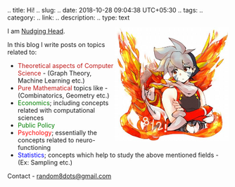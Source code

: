.. title: Hi!
.. slug:
.. date: 2018-10-28 09:04:38 UTC+05:30
.. tags: 
.. category: 
.. link: 
.. description: 
.. type: text

<img align="right" height="260" src="/images/kai.jpg">

I am [ Nudging Head](https://www.goodreads.com/user/show/73112556-nudging).

In this blog I write posts on topics related to:

 - <span style="color: #bf1818">Theoretical aspects of Computer Science</span> - (Graph Theory, Machine Learning etc.)
 - <span style="color: #bf1818">Pure Mathematical</span> topics like - (Combinatorics, Geometry etc.)
 - <span style="color: green">Economics</span>; including concepts related with computational sciences
 - <span style="color: green">Public Policy</span> 
 - <span style="color: red">Psychology</span>; essentially the concepts related to neuro-functioning
 - <span style="color: blue">Statistics</span>; concepts which help to study the above mentioned fields - (Ex: Sampling etc.)

Contact - <random8dots@gmail.com>













